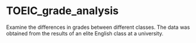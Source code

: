 # TOEIC_grade_analysis
Examine the differences in grades between different classes. The data was obtained from the results of an elite English class at a university.
